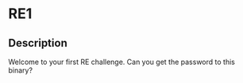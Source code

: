 # RE1

## Description

Welcome to your first RE challenge. Can you get the password to this binary?
